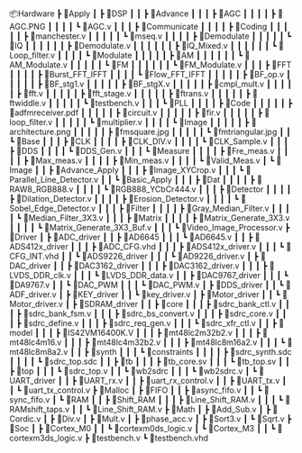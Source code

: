 📦Hardware
 ┣ 📂Apply
 ┃ ┣ 📂DSP
 ┃ ┃ ┣ 📂Advance
 ┃ ┃ ┃ ┣ 📂AGC
 ┃ ┃ ┃ ┃ ┣ 📜AGC.PNG
 ┃ ┃ ┃ ┃ ┗ 📜AGC.v
 ┃ ┃ ┃ ┣ 📂Communicate
 ┃ ┃ ┃ ┃ ┣ 📂Coding
 ┃ ┃ ┃ ┃ ┃ ┣ 📜manchester.v
 ┃ ┃ ┃ ┃ ┃ ┗ 📜mseq.v
 ┃ ┃ ┃ ┃ ┣ 📂Demodulate
 ┃ ┃ ┃ ┃ ┃ ┗ 📂IQ
 ┃ ┃ ┃ ┃ ┃ ┃ ┣ 📜Demodulate.v
 ┃ ┃ ┃ ┃ ┃ ┃ ┣ 📜IQ_Mixed.v
 ┃ ┃ ┃ ┃ ┃ ┃ ┗ 📜Loop_filter.v
 ┃ ┃ ┃ ┃ ┗ 📂Modulate
 ┃ ┃ ┃ ┃ ┃ ┣ 📂AM
 ┃ ┃ ┃ ┃ ┃ ┃ ┗ 📜AM_Modulate.v
 ┃ ┃ ┃ ┃ ┃ ┗ 📂FM
 ┃ ┃ ┃ ┃ ┃ ┃ ┗ 📜FM_Modulate.v
 ┃ ┃ ┃ ┣ 📂FFT
 ┃ ┃ ┃ ┃ ┣ 📂Burst_FFT_IFFT
 ┃ ┃ ┃ ┃ ┗ 📂Flow_FFT_IFFT
 ┃ ┃ ┃ ┃ ┃ ┣ 📜BF_op.v
 ┃ ┃ ┃ ┃ ┃ ┣ 📜BF_stg1.v
 ┃ ┃ ┃ ┃ ┃ ┣ 📜BF_stgX.v
 ┃ ┃ ┃ ┃ ┃ ┣ 📜cmpl_mult.v
 ┃ ┃ ┃ ┃ ┃ ┣ 📜fft.v
 ┃ ┃ ┃ ┃ ┃ ┣ 📜fft_stage.v
 ┃ ┃ ┃ ┃ ┃ ┣ 📜ftrans.v
 ┃ ┃ ┃ ┃ ┃ ┣ 📜ftwiddle.v
 ┃ ┃ ┃ ┃ ┃ ┗ 📜testbench.v
 ┃ ┃ ┃ ┗ 📂PLL
 ┃ ┃ ┃ ┃ ┣ 📂Code
 ┃ ┃ ┃ ┃ ┃ ┣ 📜adfmreceiver.pdf
 ┃ ┃ ┃ ┃ ┃ ┣ 📜circuit.v
 ┃ ┃ ┃ ┃ ┃ ┣ 📜fir.v
 ┃ ┃ ┃ ┃ ┃ ┣ 📜loop_filter.v
 ┃ ┃ ┃ ┃ ┃ ┗ 📜multiplier.v
 ┃ ┃ ┃ ┃ ┗ 📂Image
 ┃ ┃ ┃ ┃ ┃ ┣ 📜architecture.png
 ┃ ┃ ┃ ┃ ┃ ┣ 📜fmsquare.jpg
 ┃ ┃ ┃ ┃ ┃ ┗ 📜fmtriangular.jpg
 ┃ ┃ ┗ 📂Base
 ┃ ┃ ┃ ┣ 📂CLK
 ┃ ┃ ┃ ┃ ┣ 📜CLK_DIV.v
 ┃ ┃ ┃ ┃ ┗ 📜CLK_Sample.v
 ┃ ┃ ┃ ┣ 📂DDS
 ┃ ┃ ┃ ┃ ┗ 📜DDS_Gen.v
 ┃ ┃ ┃ ┗ 📂Measure
 ┃ ┃ ┃ ┃ ┣ 📜Fre_meas.v
 ┃ ┃ ┃ ┃ ┣ 📜Max_meas.v
 ┃ ┃ ┃ ┃ ┣ 📜Min_meas.v
 ┃ ┃ ┃ ┃ ┗ 📜Valid_Meas.v
 ┃ ┗ 📂Image
 ┃ ┃ ┣ 📂Advance_Apply
 ┃ ┃ ┃ ┣ 📜Image_XYCrop.v
 ┃ ┃ ┃ ┗ 📜Parallel_Line_Detector.v
 ┃ ┃ ┗ 📂Basic_Apply
 ┃ ┃ ┃ ┣ 📂Dat
 ┃ ┃ ┃ ┃ ┣ 📜RAW8_RGB888.v
 ┃ ┃ ┃ ┃ ┗ 📜RGB888_YCbCr444.v
 ┃ ┃ ┃ ┣ 📂Detector
 ┃ ┃ ┃ ┃ ┣ 📜Dilation_Detector.v
 ┃ ┃ ┃ ┃ ┣ 📜Erosion_Detector.v
 ┃ ┃ ┃ ┃ ┗ 📜Sobel_Edge_Detector.v
 ┃ ┃ ┃ ┣ 📂Filter
 ┃ ┃ ┃ ┃ ┣ 📜Gray_Median_Filter.v
 ┃ ┃ ┃ ┃ ┗ 📜Median_Filter_3X3.v
 ┃ ┃ ┃ ┣ 📂Matrix
 ┃ ┃ ┃ ┃ ┣ 📜Matrix_Generate_3X3.v
 ┃ ┃ ┃ ┃ ┗ 📜Matrix_Generate_3X3_Buf.v
 ┃ ┃ ┃ ┗ 📜Video_Image_Processor.v
 ┣ 📂Driver
 ┃ ┣ 📂ADC_driver
 ┃ ┃ ┣ 📂AD6645
 ┃ ┃ ┃ ┗ 📜AD6645.v
 ┃ ┃ ┣ 📂ADS412x_driver
 ┃ ┃ ┃ ┣ 📜ADC_CFG.vhd
 ┃ ┃ ┃ ┣ 📜ADS412x_driver.v
 ┃ ┃ ┃ ┗ 📜CFG_INT.vhd
 ┃ ┃ ┗ 📂ADS9226_driver
 ┃ ┃ ┃ ┗ 📜AD9226_driver.v
 ┃ ┣ 📂DAC_driver
 ┃ ┃ ┣ 📂DAC3162_driver
 ┃ ┃ ┃ ┣ 📜DAC3162_driver.v
 ┃ ┃ ┃ ┣ 📜LVDS_DDR_clk.v
 ┃ ┃ ┃ ┗ 📜LVDS_DDR_data.v
 ┃ ┃ ┣ 📂DAC9767_driver
 ┃ ┃ ┃ ┗ 📜DA9767.v
 ┃ ┃ ┗ 📂DAC_PWM
 ┃ ┃ ┃ ┗ 📜DAC_PWM.v
 ┃ ┣ 📂DDS_driver
 ┃ ┃ ┗ 📜ADF_driver.v
 ┃ ┣ 📂KEY_driver
 ┃ ┃ ┗ 📜key_driver.v
 ┃ ┣ 📂Motor_driver
 ┃ ┃ ┗ 📜Motor_driver.v
 ┃ ┣ 📂SDRAM_driver
 ┃ ┃ ┣ 📂core
 ┃ ┃ ┃ ┣ 📜sdrc_bank_ctl.v
 ┃ ┃ ┃ ┣ 📜sdrc_bank_fsm.v
 ┃ ┃ ┃ ┣ 📜sdrc_bs_convert.v
 ┃ ┃ ┃ ┣ 📜sdrc_core.v
 ┃ ┃ ┃ ┣ 📜sdrc_define.v
 ┃ ┃ ┃ ┣ 📜sdrc_req_gen.v
 ┃ ┃ ┃ ┗ 📜sdrc_xfr_ctl.v
 ┃ ┃ ┣ 📂model
 ┃ ┃ ┃ ┣ 📜IS42VM16400K.V
 ┃ ┃ ┃ ┣ 📜mt48lc2m32b2.v
 ┃ ┃ ┃ ┣ 📜mt48lc4m16.v
 ┃ ┃ ┃ ┣ 📜mt48lc4m32b2.v
 ┃ ┃ ┃ ┣ 📜mt48lc8m16a2.v
 ┃ ┃ ┃ ┗ 📜mt48lc8m8a2.v
 ┃ ┃ ┣ 📂synth
 ┃ ┃ ┃ ┗ 📂constraints
 ┃ ┃ ┃ ┃ ┣ 📜sdrc_synth.sdc
 ┃ ┃ ┃ ┃ ┗ 📜sdrc_top.sdc
 ┃ ┃ ┣ 📂tb
 ┃ ┃ ┃ ┣ 📜tb_core.sv
 ┃ ┃ ┃ ┗ 📜tb_top.sv
 ┃ ┃ ┣ 📂top
 ┃ ┃ ┃ ┗ 📜sdrc_top.v
 ┃ ┃ ┗ 📂wb2sdrc
 ┃ ┃ ┃ ┗ 📜wb2sdrc.v
 ┃ ┗ 📂UART_driver
 ┃ ┃ ┣ 📜UART_rx.v
 ┃ ┃ ┣ 📜uart_rx_control.v
 ┃ ┃ ┣ 📜UART_tx.v
 ┃ ┃ ┗ 📜uart_tx_control.v
 ┣ 📂Malloc
 ┃ ┣ 📂FIFO
 ┃ ┃ ┣ 📜async_fifo.v
 ┃ ┃ ┗ 📜sync_fifo.v
 ┃ ┗ 📂RAM
 ┃ ┃ ┣ 📂Shift_RAM
 ┃ ┃ ┃ ┣ 📜Line_Shift_RAM.v
 ┃ ┃ ┃ ┗ 📜RAMshift_taps.v
 ┃ ┃ ┗ 📜Line_Shift_RAM.v
 ┣ 📂Math
 ┃ ┣ 📜Add_Sub.v
 ┃ ┣ 📜Cordic.v
 ┃ ┣ 📜Div.v
 ┃ ┣ 📜Mult.v
 ┃ ┣ 📜phase_acc.v
 ┃ ┣ 📜Sort3.v
 ┃ ┗ 📜Sqrt.v
 ┣ 📂Soc
 ┃ ┣ 📂Cortex_M0
 ┃ ┃ ┗ 📜cortexm0ds_logic.v
 ┃ ┗ 📂Cortex_M3
 ┃ ┃ ┗ 📜cortexm3ds_logic.v
 ┣ 📜testbench.v
 ┗ 📜testbench.vhd